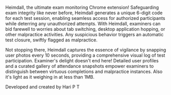 Heimdall, the ultimate exam monitoring Chrome extension! Safeguarding exam integrity like never before, Heimdall generates a unique 6-digit code for each test session, enabling seamless access for authorized participants while deterring any unauthorized attempts. With Heimdall, examiners can bid farewell to worries about tab switching, desktop application hopping, or other malpractice activities. Any suspicious behavior triggers an automatic test closure, swiftly flagged as malpractice. 

Not stopping there, Heimdall captures the essence of vigilance by snapping user photos every 10 seconds, providing a comprehensive visual log of test participation. Examiner's delight doesn't end here! Detailed user profiles and a curated gallery of attendance snapshots empower examiners to distinguish between virtuous completions and malpractice instances. Also it's light as it weighing in at less than 1MB.

Developed and created by Hari P T
